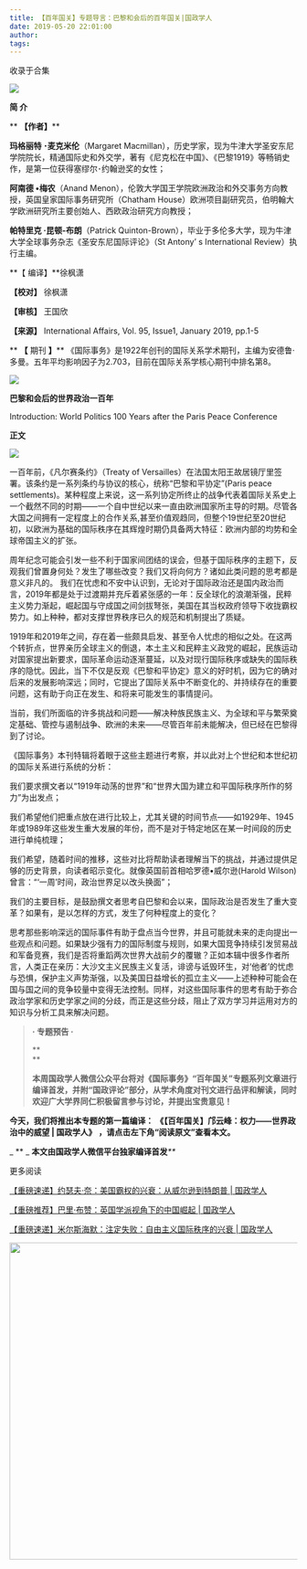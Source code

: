 ```yaml
---
title: 【百年国关】专题导言：巴黎和会后的百年国关|国政学人
date: 2019-05-20 22:01:00
author: 
tags: 
---
```



收录于合集

**![](/images/3158/2.gif)**

  

****简 介****

  

 ** **【作者】****

 **玛格丽特 ･麦克米伦**（Margaret
Macmillan），历史学家，现为牛津大学圣安东尼学院院长，精通国际史和外交学，著有《尼克松在中国》、《巴黎1919》等畅销史作，是第一位获得塞缪尔･约翰逊奖的女性；

 **阿南德 •梅农**（Anand Menon），伦敦大学国王学院欧洲政治和外交事务方向教授，英国皇家国际事务研究所（Chatham
House）欧洲项目副研究员，伯明翰大学欧洲研究所主要创始人、西欧政治研究方向教授；

 **帕特里克 ·昆顿-布朗**（Patrick Quinton-Brown），毕业于多伦多大学，现为牛津大学全球事务杂志《圣安东尼国际评论》（St
Antony’ s International Review）执行主编。

 **【 编译】**徐枫潇

 **【校对】** 徐枫潇

 **【审核】** 王国欣

 **【来源】** International Affairs, Vol. 95, Issue1, January 2019, pp.1-5

 ** **【** 期刊 **】****
《国际事务》是1922年创刊的国际关系学术期刊，主编为安德鲁·多曼。五年平均影响因子为2.703，目前在国际关系学核心期刊中排名第8。

![](/images/3158/3.png)

 **巴黎和会后的世界政治一百年**

Introduction: World Politics 100 Years after the Paris Peace Conference

 **正文**

![](/images/3158/4.jpeg)

一百年前，《凡尔赛条约》（Treaty of
Versailles）在法国太阳王故居镜厅里签署。该条约是一系列条约与协议的核心，统称“巴黎和平协定”(Paris peace
settlements)。某种程度上来说，这一系列协定所终止的战争代表着国际关系史上一个截然不同的时期——一个自中世纪以来一直由欧洲国家所主导的时期。尽管各大国之间拥有一定程度上的合作关系,甚至价值观趋同，但整个19世纪至20世纪初，以欧洲为基础的国际秩序在其辉煌时期仍具备两大特征：欧洲内部的均势和全球帝国主义的扩张。  

周年纪念可能会引发一些不利于国家间团结的误会，但基于国际秩序的主题下，反观我们曾置身何处？发生了哪些改变？我们又将向何方？诸如此类问题的思考都是意义非凡的。
我们在忧虑和不安中认识到，无论对于国际政治还是国内政治而言，2019年都是处于过渡期并充斥着紧张感的一年：反全球化的浪潮渐强，民粹主义势力渐起，崛起国与守成国之间剑拔弩张，美国在其当权政府领导下收拢霸权势力。如上种种，都对支撑世界秩序已久的规范和机制提出了质疑。

1919年和2019年之间，存在着一些颇具启发、甚至令人忧虑的相似之处。在这两个转折点，世界亲历全球主义的倒退，本土主义和民粹主义政党的崛起，民族运动对国家提出新要求，国际革命运动逐渐蔓延，以及对现行国际秩序或缺失的国际秩序的隐忧。因此，当下不仅是反观《巴黎和平协定》意义的好时机，因为它的确对后来的发展影响深远；同时，它提出了国际关系中不断变化的、并持续存在的重要问题，这有助于向正在发生、和将来可能发生的事情提问。

当前，我们所面临的许多挑战和问题——解决种族民族主义、为全球和平与繁荣奠定基础、管控与遏制战争、欧洲的未来——尽管百年前未能解决，但已经在巴黎得到了讨论。

《国际事务》本刊特辑将着眼于这些主题进行考察，并以此对上个世纪和本世纪初的国际关系进行系统的分析：

我们要求撰文者以“1919年动荡的世界”和“世界大国为建立和平国际秩序所作的努力”为出发点；

我们希望他们把重点放在进行比较上，尤其关键的时间节点——如1929年、1945年或1989年这些发生重大发展的年份，而不是对于特定地区在某一时间段的历史进行单纯梳理；

我们希望，随着时间的推移，这些对比将帮助读者理解当下的挑战，并通过提供足够的历史背景，向读者昭示变化。就像英国前首相哈罗德•威尔逊(Harold
Wilson)曾言：“‘一周’时间，政治世界足以改头换面”；

我们的主要目标，是鼓励撰文者思考自巴黎和会以来，国际政治是否发生了重大变革？如果有，是以怎样的方式，发生了何种程度上的变化？

思考那些影响深远的国际事件有助于盘点当今世界，并且可能就未来的走向提出一些观点和问题。如果缺少强有力的国际制度与规则，如果大国竞争持续引发贸易战和军备竞赛，我们是否将重蹈两次世界大战前夕的覆辙？正如本辑中很多作者所言，人类正在亲历：大沙文主义民族主义复活，诽谤与诋毁环生，对‘他者’的忧虑与恐惧，保护主义声势渐强，以及美国日益增长的孤立主义——上述种种可能会在国与国之间的竞争较量中变得无法控制。同样，对这些国际事件的思考有助于弥合政治学家和历史学家之间的分歧，而正是这些分歧，阻止了双方学习并运用对方的知识与分析工具来解决问题。

>  **· 专题预告 ·**
>
>  **  
> **
>
>
> **本周国政学人微信公众平台将对《国际事务》“百年国关”专题系列文章进行编译首发，并附“国政评论”部分，从学术角度对刊文进行品评和解读，同时欢迎广大学界同仁积极留言参与讨论，并提出宝贵意见！**

  

 **今天，我们将推出本专题的第一篇编译：** **《【百年国关】邝云峰：权力——世界政治中的威望 | 国政学人》**
**，请点击左下角“阅读原文”查看本文。**

  

 _ ** _ **本文由国政学人微信平台独家编译首发**_**_

  

更多阅读

[【重磅速递】约瑟夫·奈：美国霸权的兴衰：从威尔逊到特朗普 |
国政学人](http://mp.weixin.qq.com/s?__biz=MzI3MTYzMzE5Mw==&mid=2247489590&idx=1&sn=a1322f34c7cfd0be1494d05e33a345ca&chksm=eb3f8670dc480f66a5effd17824651511e60daf3fc4b2cdd2f22e159885e4a01f1af8266fb4d&scene=21#wechat_redirect)  

[【重磅推荐】巴里·布赞：英国学派视角下的中国崛起 |
国政学人](http://mp.weixin.qq.com/s?__biz=MzI3MTYzMzE5Mw==&mid=2247489394&idx=1&sn=1699017a6fcabe15d599c00751470a2e&chksm=eb3f8934dc48002288f0a19989586b155b87a4bfb1f9cb3d7954d27aa15c1c128f78c6b1c1da&scene=21#wechat_redirect)  

[【重磅速递】米尔斯海默：注定失败：自由主义国际秩序的兴衰 |
国政学人](http://mp.weixin.qq.com/s?__biz=MzI3MTYzMzE5Mw==&mid=2247489451&idx=1&sn=f0df9cb9e133b8e77a57a37c46e36af8&chksm=eb3f89eddc4800fb16ada6166aa8e68333d2f3b9e1153bb02af335d77817a2ddea9803281550&scene=21#wechat_redirect)

  

<img src='/images/3158/5.gif' width='554.306px' />

